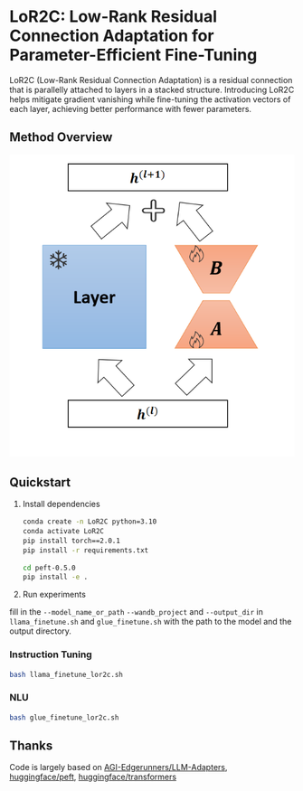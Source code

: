 # LoR2C: Low-Rank Residual Connection Adaptation for Parameter-Efficient Fine-Tuning
LoR2C (Low-Rank Residual Connection Adaptation) is a residual connection that is parallelly attached to layers in a stacked structure. Introducing LoR2C helps mitigate gradient vanishing while fine-tuning the activation vectors of each layer, achieving better performance with fewer parameters.

## Method Overview
<div align=center> 
<img src="./figs/method.png">
</div> 

## Quickstart
1. Install dependencies

   ```bash
   conda create -n LoR2C python=3.10
   conda activate LoR2C
   pip install torch==2.0.1
   pip install -r requirements.txt
   ```

   ```bash
   cd peft-0.5.0
   pip install -e .
   ```

2. Run experiments

fill in the `--model_name_or_path` `--wandb_project` and `--output_dir` in `llama_finetune.sh` and `glue_finetune.sh` with the path to the model and the output directory.

### Instruction Tuning
```bash
bash llama_finetune_lor2c.sh
```

### NLU

```bash
bash glue_finetune_lor2c.sh
```
## Thanks

Code is largely based on [AGI-Edgerunners/LLM-Adapters](https://github.com/AGI-Edgerunners/LLM-Adapters), [huggingface/peft](https://github.com/huggingface/peft), [huggingface/transformers](https://github.com/huggingface/transformers)
